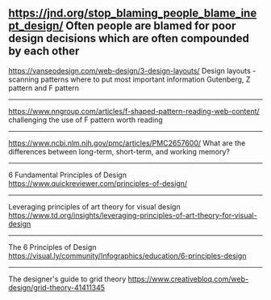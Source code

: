 https://jnd.org/stop_blaming_people_blame_inept_design/
Often people are blamed for poor design decisions which are often compounded by each other
---

https://vanseodesign.com/web-design/3-design-layouts/
Design layouts - scanning patterns where to put most important 
information Gutenberg, Z pattern and F pattern

---
https://www.nngroup.com/articles/f-shaped-pattern-reading-web-content/
challenging the use of F pattern worth reading

---
https://www.ncbi.nlm.nih.gov/pmc/articles/PMC2657600/
What are the differences between long-term, short-term, and working memory?

---
6 Fundamental Principles of Design
https://www.quickreviewer.com/principles-of-design/

---
Leveraging principles of art theory for visual design
https://www.td.org/insights/leveraging-principles-of-art-theory-for-visual-design

---
The 6 Principles of Design
https://visual.ly/community/Infographics/education/6-principles-design

---
The designer's guide to grid theory
https://www.creativebloq.com/web-design/grid-theory-41411345
